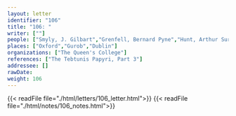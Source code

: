 ```yaml
---
layout: letter
identifier: "106"
title: "106: "
writer: [""]
people: ["Smyly, J. Gilbart","Grenfell, Bernard Pyne","Hunt, Arthur Surridge"]
places: ["Oxford","Gurob","Dublin"]
organizations: ["The Queen's College"]
references: ["The Tebtunis Papyri, Part 3"]
addressee: []
rawDate: 
weight: 106
---
```

{{< readFile file="./html/letters/106_letter.html">}}
{{< readFile file="./html/notes/106_notes.html">}}
